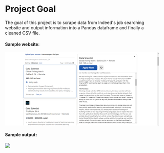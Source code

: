 # Project Goal
The goal of this project is to scrape data from Indeed's job searching website and output information into a Pandas dataframe and finally a cleaned CSV file.

#### Sample website:
![](images/pic1.PNG)

#### Sample output:
![](images/pic3.PNG)
